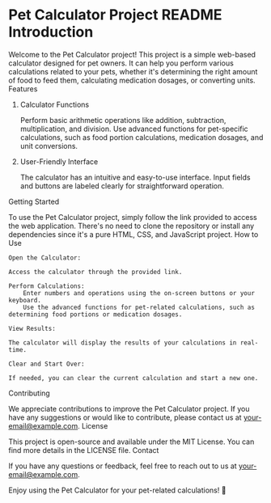 <h1 text-align="center">Pet Calculator Project README
Introduction</h1>

Welcome to the Pet Calculator project! This project is a simple web-based calculator designed for pet owners. It can help you perform various calculations related to your pets, whether it's determining the right amount of food to feed them, calculating medication dosages, or converting units.
Features
1. Calculator Functions

    Perform basic arithmetic operations like addition, subtraction, multiplication, and division.
    Use advanced functions for pet-specific calculations, such as food portion calculations, medication dosages, and unit conversions.

2. User-Friendly Interface

    The calculator has an intuitive and easy-to-use interface.
    Input fields and buttons are labeled clearly for straightforward operation.

Getting Started

To use the Pet Calculator project, simply follow the link provided to access the web application. There's no need to clone the repository or install any dependencies since it's a pure HTML, CSS, and JavaScript project.
How to Use

    Open the Calculator:

    Access the calculator through the provided link.

    Perform Calculations:
        Enter numbers and operations using the on-screen buttons or your keyboard.
        Use the advanced functions for pet-related calculations, such as determining food portions or medication dosages.

    View Results:

    The calculator will display the results of your calculations in real-time.

    Clear and Start Over:

    If needed, you can clear the current calculation and start a new one.

Contributing

We appreciate contributions to improve the Pet Calculator project. If you have any suggestions or would like to contribute, please contact us at your-email@example.com.
License

This project is open-source and available under the MIT License. You can find more details in the LICENSE file.
Contact

If you have any questions or feedback, feel free to reach out to us at your-email@example.com.

Enjoy using the Pet Calculator for your pet-related calculations! 🐾